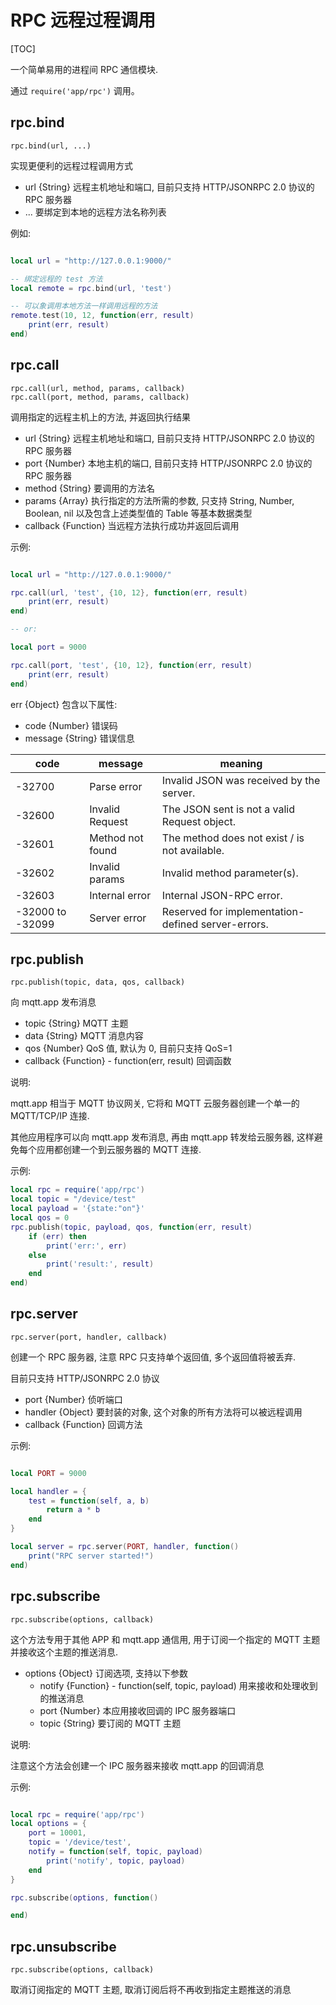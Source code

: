 # RPC 远程过程调用

[TOC]

一个简单易用的进程间 RPC 通信模块.

通过 `require('app/rpc')` 调用。

## rpc.bind

    rpc.bind(url, ...)

实现更便利的远程过程调用方式

- url {String} 远程主机地址和端口, 目前只支持 HTTP/JSONRPC 2.0 协议的 RPC 服务器
- ... 要绑定到本地的远程方法名称列表

例如:

```lua

local url = "http://127.0.0.1:9000/"

-- 绑定远程的 test 方法
local remote = rpc.bind(url, 'test')

-- 可以象调用本地方法一样调用远程的方法
remote.test(10, 12, function(err, result)
    print(err, result)
end)

```


## rpc.call

    rpc.call(url, method, params, callback)
    rpc.call(port, method, params, callback)

调用指定的远程主机上的方法, 并返回执行结果

- url {String} 远程主机地址和端口, 目前只支持 HTTP/JSONRPC 2.0 协议的 RPC 服务器
- port {Number} 本地主机的端口, 目前只支持 HTTP/JSONRPC 2.0 协议的 RPC 服务器
- method {String} 要调用的方法名
- params {Array} 执行指定的方法所需的参数, 只支持 String, Number, Boolean, nil 以及包含上述类型值的 Table 等基本数据类型
- callback {Function} 当远程方法执行成功并返回后调用

示例:

```lua

local url = "http://127.0.0.1:9000/"

rpc.call(url, 'test', {10, 12}, function(err, result)
    print(err, result)
end)

-- or:

local port = 9000

rpc.call(port, 'test', {10, 12}, function(err, result)
    print(err, result)
end)

```

err {Object} 包含以下属性:

- code {Number} 错误码
- message {String} 错误信息

| code      | message           | meaning
| ---       | ---               | ---
| -32700    | Parse error       | Invalid JSON was received by the server.
| -32600    | Invalid Request   | The JSON sent is not a valid Request object.
| -32601    | Method not found  | The method does not exist / is not available.
| -32602    | Invalid params    | Invalid method parameter(s).
| -32603    | Internal error    | Internal JSON-RPC error.
| -32000 to -32099  | Server error  | Reserved for implementation-defined server-errors.


## rpc.publish

    rpc.publish(topic, data, qos, callback)

向 mqtt.app 发布消息

- topic {String} MQTT 主题
- data {String} MQTT 消息内容
- qos {Number} QoS 值, 默认为 0, 目前只支持 QoS=1
- callback {Function} - function(err, result) 回调函数

说明:

mqtt.app 相当于 MQTT 协议网关, 它将和 MQTT 云服务器创建一个单一的 MQTT/TCP/IP 连接.

其他应用程序可以向 mqtt.app 发布消息, 再由 mqtt.app 转发给云服务器, 这样避免每个应用都创建一个到云服务器的 MQTT 连接.

示例:

```lua
local rpc = require('app/rpc')
local topic = "/device/test"
local payload = '{state:"on"}'
local qos = 0
rpc.publish(topic, payload, qos, function(err, result)
    if (err) then
        print('err:', err)
    else
        print('result:', result)
    end
end)

```

## rpc.server

    rpc.server(port, handler, callback)

创建一个 RPC 服务器, 注意 RPC 只支持单个返回值, 多个返回值将被丢弃.

目前只支持 HTTP/JSONRPC 2.0 协议

- port {Number} 侦听端口
- handler {Object} 要封装的对象, 这个对象的所有方法将可以被远程调用
- callback {Function} 回调方法

示例:

```lua

local PORT = 9000

local handler = {
    test = function(self, a, b)
        return a * b
    end
}

local server = rpc.server(PORT, handler, function()
    print("RPC server started!")
end)

```

## rpc.subscribe

    rpc.subscribe(options, callback)

这个方法专用于其他 APP 和 mqtt.app 通信用, 用于订阅一个指定的 MQTT 主题并接收这个主题的推送消息.

- options {Object} 订阅选项, 支持以下参数
  + notify {Function} - function(self, topic, payload) 用来接收和处理收到的推送消息
  + port {Number} 本应用接收回调的 IPC 服务器端口
  + topic {String} 要订阅的 MQTT 主题

说明:

注意这个方法会创建一个 IPC 服务器来接收 mqtt.app 的回调消息

示例:

```lua

local rpc = require('app/rpc')
local options = {
    port = 10001,
    topic = '/device/test',
    notify = function(self, topic, payload)
        print('notify', topic, payload)
    end
}

rpc.subscribe(options, function()

end)

```

## rpc.unsubscribe

    rpc.subscribe(options, callback)

取消订阅指定的 MQTT 主题, 取消订阅后将不再收到指定主题推送的消息



